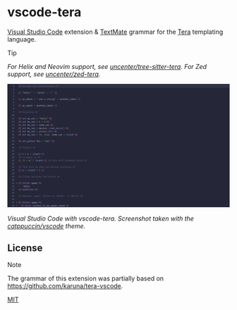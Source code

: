 # vscode-tera

[Visual Studio Code](https://code.visualstudio.com/) extension & [TextMate](https://macromates.com/manual/en/language_grammars) grammar for the [Tera](https://keats.github.io/tera/) templating language.

> [!TIP]
> *For Helix and Neovim support, see [uncenter/tree-sitter-tera](https://github.com/uncenter/tree-sitter-tera). For Zed support, see [uncenter/zed-tera](https://github.com/uncenter/zed-tera).*

![Screenshot of highlighted sample Tera code in Visual Studio Code with the vscode-tera extension installed](./assets/preview.png)

_Visual Studio Code with vscode-tera. Screenshot taken with the [catppuccin/vscode](https://github.com/catppuccin/vscode) theme._

## License

> [!NOTE]
> The grammar of this extension was partially based on https://github.com/karuna/tera-vscode.

[MIT](LICENSE)
